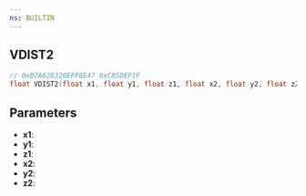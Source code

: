 ```yaml
---
ns: BUILTIN
---
```

## VDIST2

```c
// 0xB7A628320EFF8E47 0xC85DEF1F
float VDIST2(float x1, float y1, float z1, float x2, float y2, float z2);
```

## Parameters
* **x1**:
* **y1**:
* **z1**:
* **x2**:
* **y2**:
* **z2**:
